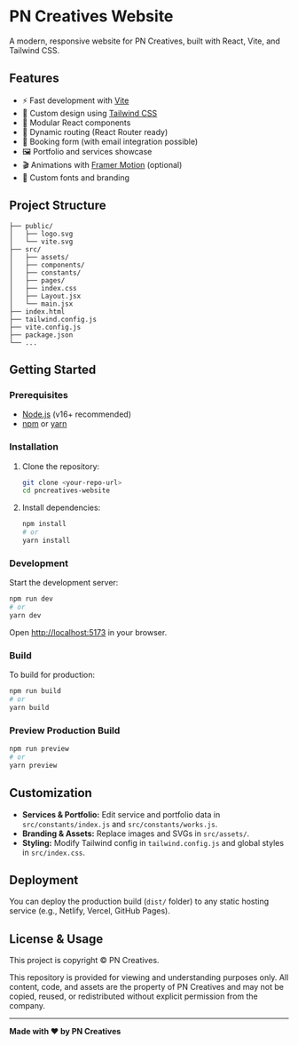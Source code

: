 # PN Creatives Website

A modern, responsive website for PN Creatives, built with React, Vite, and Tailwind CSS.

## Features

- ⚡ Fast development with [Vite](https://vitejs.dev/)
- 🎨 Custom design using [Tailwind CSS](https://tailwindcss.com/)
- 🧩 Modular React components
- 📄 Dynamic routing (React Router ready)
- 📝 Booking form (with email integration possible)
- 🖼️ Portfolio and services showcase
- 🎬 Animations with [Framer Motion](https://www.framer.com/motion/) (optional)
- 🦄 Custom fonts and branding

## Project Structure

```
├── public/
│   ├── logo.svg
│   └── vite.svg
├── src/
│   ├── assets/
│   ├── components/
│   ├── constants/
│   ├── pages/
│   ├── index.css
│   ├── Layout.jsx
│   └── main.jsx
├── index.html
├── tailwind.config.js
├── vite.config.js
├── package.json
└── ...
```

## Getting Started

### Prerequisites

- [Node.js](https://nodejs.org/) (v16+ recommended)
- [npm](https://www.npmjs.com/) or [yarn](https://yarnpkg.com/)

### Installation

1. Clone the repository:

   ```zsh
   git clone <your-repo-url>
   cd pncreatives-website
   ```

2. Install dependencies:

   ```zsh
   npm install
   # or
   yarn install
   ```

### Development

Start the development server:

```zsh
npm run dev
# or
yarn dev
```

Open [http://localhost:5173](http://localhost:5173) in your browser.

### Build

To build for production:

```zsh
npm run build
# or
yarn build
```

### Preview Production Build

```zsh
npm run preview
# or
yarn preview
```

## Customization

- **Services & Portfolio:** Edit service and portfolio data in `src/constants/index.js` and `src/constants/works.js`.
- **Branding & Assets:** Replace images and SVGs in `src/assets/`.
- **Styling:** Modify Tailwind config in `tailwind.config.js` and global styles in `src/index.css`.

## Deployment

You can deploy the production build (`dist/` folder) to any static hosting service (e.g., Netlify, Vercel, GitHub Pages).

## License & Usage

This project is copyright © PN Creatives. 

This repository is provided for viewing and understanding purposes only. All content, code, and assets are the property of PN Creatives and may not be copied, reused, or redistributed without explicit permission from the company.

---

**Made with ❤️ by PN Creatives**
